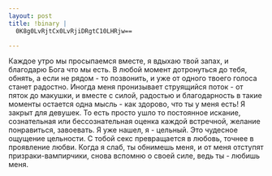 ```yaml
--- 
layout: post
title: !binary |
  0K8g0LvRjtCx0LvRjiDRgtC10LHRjw==

---
```

Каждое утро мы просыпаемся вместе, я вдыхаю твой запах, и благодарю Бога что мы есть. В любой момент дотронуться до тебя, обнять, а если не рядом - то позвонить, и уже от одного твоего голоса станет радостно. Иногда меня пронизывает струящийся поток - от пяток до макушки, и вместе с силой, радостью и благодарность в такие моменты остается одна мысль - как здорово, что ты у меня есть!
Я закрыт для девушек. То есть просто ушло то постоянное искание, сознательная или бессознательная оценка каждой встречной, желание понравиться, завоевать. Я уже нашел, я - цельный. Это чудесное ощущение цельности.
С тобой секс превращается в любовь, точнее в проявление любви. Когда я слаб, ты обнимешь меня, и от меня отступят призраки-вампирчики, снова вспомню о своей силе, ведь ты - любишь меня. 
